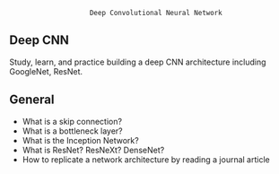 ```
					Deep Convolutional Neural Network
```
## Deep CNN
Study, learn, and practice building a deep CNN architecture including GoogleNet, ResNet.
## General
* What is a skip connection?
* What is a bottleneck layer?
* What is the Inception Network?
* What is ResNet? ResNeXt? DenseNet?
* How to replicate a network architecture by reading a journal article
